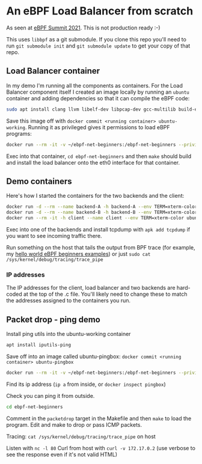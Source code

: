 # An eBPF Load Balancer from scratch

As seen at [eBPF Summit 2021](https://ebpf.io/summit-2021). This is not production ready :-) 

This uses `libbpf` as a git submodule. If you clone this repo you'll need to run
`git submodule init` and `git submodule update` to get your copy of that repo. 

## Load Balancer container

In my demo I'm running all the components as containers. For the Load Balancer
component itself I created an image locally by running
an `ubuntu` container and adding dependencies so that it can compile the eBPF code: 

```bash
sudo apt install clang llvm libelf-dev libpcap-dev gcc-multilib build-essential make
```

Save this image off with `docker commit <running container> ubuntu-working`.
Running it as privileged gives it permissions to load eBPF programs: 

```bash
docker run --rm -it -v ~/ebpf-net-beginners:/ebpf-net-beginners --privileged -h lb --name lb --env TERM=xterm-color ubuntu-working
```

Exec into that container, `cd ebpf-net-beginners` and then `make` should build and
install the load balancer onto the eth0 interface for that container. 

## Demo containers

Here's how I started the containers for the two backends and the client: 

```bash
docker run -d --rm --name backend-A -h backend-A --env TERM=xterm-color nginxdemos/hello:plain-text
docker run -d --rm --name backend-B -h backend-B --env TERM=xterm-color nginxdemos/hello:plain-text
docker run --rm -it -h client --name client --env TERM=xterm-color ubuntu
```

Exec into one of the backends and install tcpdump with `apk add tcpdump` if you want to see incoming
traffic there.

Run something on the host that tails the output from BPF trace (for example, my [hello
world eBPF beginners examples](https://github.com/lizrice/libbpfgo-beginners))
or just `sudo cat /sys/kernel/debug/tracing/trace_pipe`

### IP addresses

The IP addresses for the client, load balancer and two backends are hard-coded at the top of the .c file. You'll likely need to change these to match the addresses assigned to the containers you run.


## Packet drop - ping demo 

Install ping utils into the ubuntu-working container 

```bash
apt install iputils-ping
```
Save off into an image called ubuntu-pingbox: `docker commit <running container> ubuntu-pingbox`

```bash
docker run --rm -it -v ~/ebpf-net-beginners:/ebpf-net-beginners --privileged -h pingbox --name pingbox --env TERM=xterm-color ubuntu-pingbox
```

Find its ip address (`ip a` from inside, or `docker inspect pingbox`)

Check you can ping it from outside.

```bash
cd ebpf-net-beginners
```

Comment in the `packetdrop` target in the Makefile and then `make` to load the
program. Edit and make to drop or pass ICMP packets. 

Tracing:  `cat /sys/kernel/debug/tracing/trace_pipe` on host

Listen with `nc -l 80`
Curl from host with `curl -v 172.17.0.2` (use verbose to see the response even
if it's not valid HTML) 

